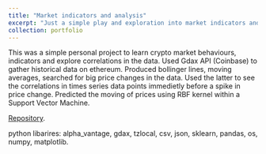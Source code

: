 ```yaml
---
title: "Market indicators and analysis"
excerpt: "Just a simple play and exploration into market indicators and trends. <br/><img src='/images/bollinger_analysis.png' width='50%'>"
collection: portfolio
---
```


This was a simple personal project to learn crypto market behaviours, indicators and explore correlations in the data.
Used Gdax API (Coinbase) to gather historical data on ethereum. Produced bollinger lines, moving averages, searched for big price changes in the data.
Used the latter to see the correlations in times series data points immedietly before a spike in price change.
Predicted the moving of prices using RBF kernel within a Support Vector Machine.

[Repository]([https://github.com/kryogenica/ECE6254](https://github.com/kryogenica/Crypto-market)).

python libarires: alpha_vantage, gdax, tzlocal, csv, json, sklearn, pandas, os, numpy, matplotlib. 
